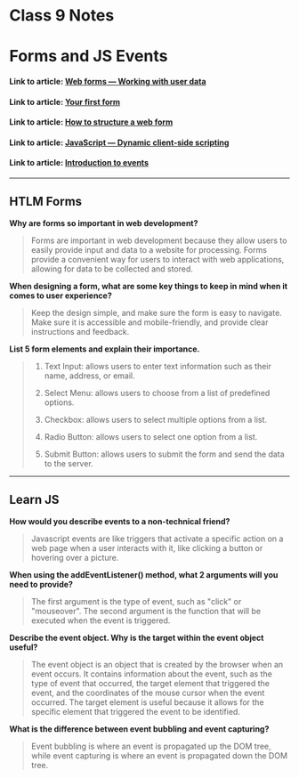# Class 9 Notes

# Forms and JS Events

#### Link to article: [Web forms — Working with user data](https://developer.mozilla.org/en-US/docs/Learn/Forms)
#### Link to article: [Your first form](https://developer.mozilla.org/en-US/docs/Learn/Forms/Your_first_form)
#### Link to article: [How to structure a web form](https://developer.mozilla.org/en-US/docs/Learn/Forms/How_to_structure_a_web_form)
#### Link to article: [JavaScript — Dynamic client-side scripting](https://developer.mozilla.org/en-US/docs/Learn/JavaScript)
#### Link to article: [Introduction to events](https://developer.mozilla.org/en-US/docs/Learn/JavaScript/Building_blocks/Events)


> 

***

## HTLM Forms

**Why are forms so important in web development?**
> Forms are important in web development because they allow users to easily provide input and data to a website for processing. Forms provide a convenient way for users to interact with web applications, allowing for data to be collected and stored.

**When designing a form, what are some key things to keep in mind when it comes to user experience?**
> Keep the design simple, and make sure the form is easy to navigate. Make sure it is accessible and mobile-friendly, and provide clear instructions and feedback.


**List 5 form elements and explain their importance.**
> 1. Text Input: allows users to enter text information such as their name, address, or email.
>
>2. Select Menu: allows users to choose from a list of predefined options.
>
>3. Checkbox: allows users to select multiple options from a list.
>>
>4. Radio Button: allows users to select one option from a list.
>
>5. Submit Button: allows users to submit the form and send the data to the server.

***

## Learn JS

**How would you describe events to a non-technical friend?**
> Javascript events are like triggers that activate a specific action on a web page when a user interacts with it, like clicking a button or hovering over a picture.

**When using the addEventListener() method, what 2 arguments will you need to provide?**
> The first argument is the type of event, such as "click" or "mouseover". The second argument is the function that will be executed when the event is triggered.

**Describe the event object. Why is the target within the event object useful?**
> The event object is an object that is created by the browser when an event occurs. It contains information about the event, such as the type of event that occurred, the target element that triggered the event, and the coordinates of the mouse cursor when the event occurred. The target element is useful because it allows for the specific element that triggered the event to be identified.

**What is the difference between event bubbling and event capturing?**
> Event bubbling is where an event is propagated up the DOM tree, while event capturing is where an event is propagated down the DOM tree.

